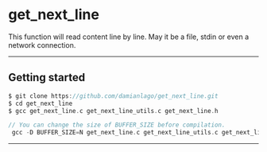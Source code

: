 # **get_next_line**
This function will read content line by line. May it be a file, stdin or even a network connection.

---

## Getting started
```c
$ git clone https://github.com/damianlago/get_next_line.git
$ cd get_next_line
$ gcc get_next_line.c get_next_line_utils.c get_next_line.h 

// You can change the size of BUFFER_SIZE before compilation.
 gcc -D BUFFER_SIZE=N get_next_line.c get_next_line_utils.c get_next_line.h 

```
---

